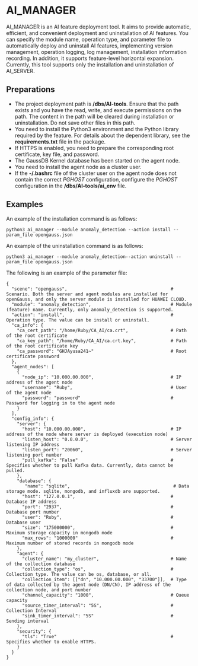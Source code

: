 # AI\_MANAGER<a name="EN-US_TOPIC_0000001153209055"></a>

AI\_MANAGER is an AI feature deployment tool. It aims to provide automatic, efficient, and convenient deployment and uninstallation of AI features. You can specify the module name, operation type, and parameter file to automatically deploy and uninstall AI features, implementing version management, operation logging, log management, installation information recording. In addition, it supports feature-level horizontal expansion. Currently, this tool supports only the installation and uninstallation of AI\_SERVER.

## Preparations<a name="section1364662210548"></a>

-   The project deployment path is  **/dbs/AI-tools**. Ensure that the path exists and you have the read, write, and execute permissions on the path. The content in the path will be cleared during installation or uninstallation. Do not save other files in this path.
-   You need to install the Python3 environment and the Python library required by the feature. For details about the dependent library, see the  **requirements.txt**  file in the package.
-   If HTTPS is enabled, you need to prepare the corresponding root certificate, key file, and password.
-   The GaussDB Kernel database has been started on the agent node.
-   You need to install the agent node as a cluster user.
-   If the  **-/.bashrc**  file of the cluster user on the agent node does not contain the correct  _PGHOST_  configuration, configure the  _PGHOST_  configuration in the  **/dbs/AI-tools/ai\_env**  file.

## Examples<a name="section17609145765414"></a>

An example of the installation command is as follows:

```
python3 ai_manager --module anomaly_detection --action install --param_file opengauss.json
```

An example of the uninstallation command is as follows:

```
python3 ai_manager --module anomaly_detection--action uninstall --param_file opengauss.json
```

The following is an example of the parameter file:

```
{
  "scene": "opengauss",                                       # Scenario. Both the server and agent modules are installed for openGauss, and only the server module is installed for HUAWEI CLOUD.
  "module": "anomaly_detection",                              # Module (feature) name. Currently, only anomaly_detection is supported.
  "action": "install",                                        # Operation type. The value can be install or uninstall.
  "ca_info": {
    "ca_cert_path": "/home/Ruby/CA_AI/ca.crt",                # Path of the root certificate
    "ca_key_path": "/home/Ruby/CA_AI/ca.crt.key",             # Path of the root certificate key
    "ca_password": "GHJAyusa241~"                             # Root certificate password
  },
  "agent_nodes": [
    {
      "node_ip": "10.000.00.000",                             # IP address of the agent node
      "username": "Ruby",                                     # User of the agent node
      "password": "password"                                  # Password for logging in to the agent node
    }
  ],
  "config_info": {
    "server": {
      "host": "10.000.00.000",                                # IP address of the node where server is deployed (execution node)
      "listen_host": "0.0.0.0",                               # Server listening IP address
      "listen_port": "20060",                                 # Server listening port number
      "pull_kafka": "False"                                   # Specifies whether to pull Kafka data. Currently, data cannot be pulled.
    },
    "database": {
       "name": "sqlite",                                       # Data storage mode. sqlite, mongodb, and influxdb are supported.
      "host": "127.0.0.1",                                    # Database IP address
      "port": "2937",                                         # Database port number
      "user": "Ruby",                                         # Database user
      "size": "175000000",                                    # Maximum storage capacity in mongodb mode
      "max_rows": "1000000"                                   # Maximum number of stored records in mongodb mode
    },
    "agent": {
      "cluster_name": "my_cluster",                           # Name of the collection database
      "collection_type": "os",                                # Collection type. The value can be os, database, or all.
      "collection_item": [["dn", "10.000.00.000", "33700"]],  # Type of data collected by the agent node (DN/CN), IP address of the collection node, and port number
      "channel_capacity": "1000",                             # Queue capacity
      "source_timer_interval": "5S",                          # Collection Interval
      "sink_timer_interval": "5S"                             # Sending interval
    },
    "security": {
      "tls": "True"                                           # Specifies whether to enable HTTPS.
    }
  }
}
```

